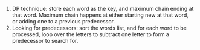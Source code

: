 1. DP technique: store each word as the key, and maximum chain ending at that word. Maximum chain happens at either starting new at that word, or adding one to a previous predecessor.
2. Looking for predecessors: sort the words list, and for each word to be processed, loop over the letters to subtract one letter to form a predecessor to search for.
